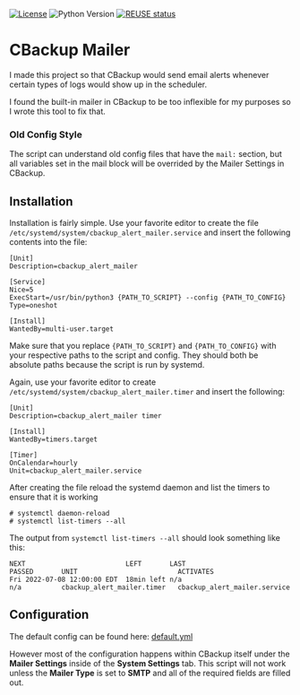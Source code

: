 <!--
SPDX-FileCopyrightText: 2022 Solomon Wagner

SPDX-License-Identifier: LPL-1.02
-->

[![License](https://img.shields.io/badge/License-LPL%201.02-green?style=flat&logo=Open%20Source%20Initiative)](./LICENSE.txt) ![Python Version](https://img.shields.io/badge/Python-≥3-blue?style=flat&logo=python) [![REUSE status](https://api.reuse.software/badge/github.com/PoetryInCode/cbackup_mailer)](https://api.reuse.software/info/github.com/PoetryInCode/cbackup_mailer)


# CBackup Mailer

I made this project so that CBackup would send email alerts whenever certain types of logs would show up in the scheduler.

I found the built-in mailer in CBackup to be too inflexible for my purposes so I wrote this tool to fix that.

### Old Config Style

The script can understand old config files that have the `mail:` section, but all variables set in the mail block will be overrided by the Mailer Settings in CBackup.

## Installation

Installation is fairly simple. Use your favorite editor to create the file `/etc/systemd/system/cbackup_alert_mailer.service` and insert the following contents into the file:

```
[Unit]
Description=cbackup_alert_mailer

[Service]
Nice=5
ExecStart=/usr/bin/python3 {PATH_TO_SCRIPT} --config {PATH_TO_CONFIG}
Type=oneshot

[Install]
WantedBy=multi-user.target
```

Make sure that you replace `{PATH_TO_SCRIPT}` and `{PATH_TO_CONFIG}` with your respective paths to the script and config. They should both be absolute paths because the script is run by systemd.

Again, use your favorite editor to create `/etc/systemd/system/cbackup_alert_mailer.timer` and insert the following:

```
[Unit]
Description=cbackup_alert_mailer timer

[Install]
WantedBy=timers.target

[Timer]
OnCalendar=hourly
Unit=cbackup_alert_mailer.service
```

After creating the file reload the systemd daemon and list the timers to ensure that it is working
```
# systemctl daemon-reload
# systemctl list-timers --all
```

The output from `systemctl list-timers --all` should look something like this:
```
NEXT                         LEFT       LAST                         PASSED       UNIT                         ACTIVATES
Fri 2022-07-08 12:00:00 EDT  18min left n/a                          n/a          cbackup_alert_mailer.timer   cbackup_alert_mailer.service
```

## Configuration

The default config can be found here: [default.yml](./default.yml)

However most of the configuration happens within CBackup itself under the **Mailer Settings** inside of the **System Settings** tab. This script will not work unless the **Mailer Type** is set to **SMTP** and all of the required fields are filled out.